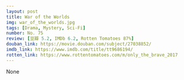 ```yaml
---
layout: post 
title: War of the Worlds
img: war_of_the_worlds.jpg
tags: [Drama, Mystery, Sci-Fi]
number: No. 75
review: [豆瓣 5.2, IMDb 6.2, Rotten Tomatoes 87%]
douban_link: https://movie.douban.com/subject/27038852/
imdb_link: https://www.imdb.com/title/tt9686194/
rotten_link: https://www.rottentomatoes.com/m/only_the_brave_2017
---
```


None